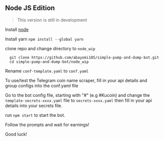 ## Node JS Edition

> This version is still in development

Install [node](https://nodejs.org/en/download/)

Install yarn
```npm install --global yarn```

clone repo and change directory to ```node_wip```

```
  git clone https://github.com/abayomi185/simple-pump-and-dump-bot.git
  cd simple-pump-and-dump-bot/node_wip
```

Rename ```conf-template.yaml``` to ```conf.yaml```

To use/test the Telegram coin name scraper, fill in your api details and group configs into the conf.yaml file

Go to the bot config file, starting with "#" (e.g #Kucoin) and change the ```template-secrets-xxxx.yaml``` file to ```secrets-xxxx.yaml``` then fill in your api details into your secrets file.

run ```npm start``` to start the bot.

Follow the prompts and wait for earnings!

Good luck!
